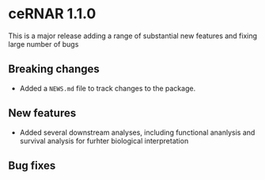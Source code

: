 # ceRNAR 1.1.0

This is a major release adding a range of substantial new features and fixing large number of bugs

## Breaking changes 
* Added a `NEWS.md` file to track changes to the package.

## New features
* Added several downstream analyses, including functional ananlysis and survival analysis for furhter biological interpretation

## Bug fixes
